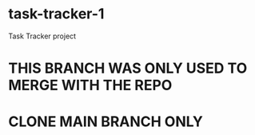 # task-tracker-1
Task Tracker project

# THIS BRANCH WAS ONLY USED TO MERGE WITH THE REPO
# CLONE MAIN BRANCH ONLY
